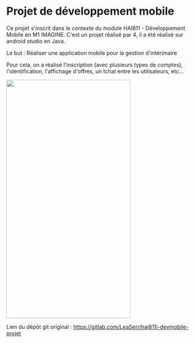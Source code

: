 # Projet de développement mobile

Ce projet s'inscrit dans le contexte du module HAI811 - Développement Mobile en M1 IMAGINE. C'est un projet réalisé par 4, il a été réalisé sur android studio en Java.

Le but : Réaliser une application mobile pour la gestion d'intérimaire

Pour cela, on a réalisé l'inscription (avec plusieurs types de comptes), l'identification, l'affichage d'offres, un tchat entre les utilisateurs, etc...

<img src="https://github.com/LeaSerrano/ProjetMobile/assets/113998552/7d96cf32-ab1b-4b17-a11a-9bd914424296" width="325" height="625">

Lien du dépôt git original : https://gitlab.com/LeaSerr/hai811i-devmobile-projet
